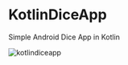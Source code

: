 # KotlinDiceApp
Simple Android Dice App in Kotlin

![kotlindiceapp](https://user-images.githubusercontent.com/29502126/53687895-ab484000-3cef-11e9-9645-586ee48eaab2.png)
